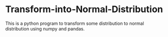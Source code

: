 # Transform-into-Normal-Distribution
This is a python program to transform some distribution to normal distribution using numpy and pandas.
